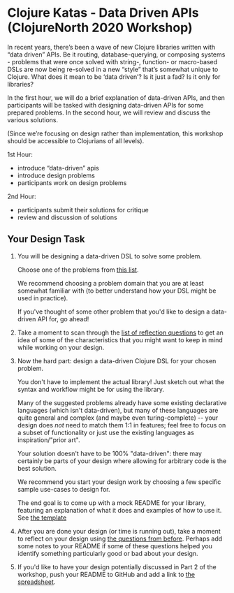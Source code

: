 # Clojure Katas - Data Driven APIs (ClojureNorth 2020 Workshop)

In recent years, there’s been a wave of new Clojure libraries written with “data driven” APIs. Be it routing, database-querying, or composing systems - problems that were once solved with string-, function- or macro-based DSLs are now being re-solved in a new “style” that’s somewhat unique to Clojure. What does it mean to be ‘data driven’? Is it just a fad? Is it only for libraries?

In the first hour, we will do a brief explanation of data-driven APIs, and then participants will be tasked with designing data-driven APIs for some prepared problems. In the second hour, we will review and discuss the various solutions.

(Since we’re focusing on design rather than implementation, this workshop should be accessible to Clojurians of all levels).

1st Hour:
 - introduce “data-driven” apis
 - introduce design problems
 - participants work on design problems

2nd Hour:
 - participants submit their solutions for critique
 - review and discussion of solutions


## Your Design Task

1. You will be designing a data-driven DSL to solve some problem.

   Choose one of the problems from [this list](./problems.md).

   We recommend choosing a problem domain that you are at least somewhat familiar with (to better understand how your DSL might be used in practice).

   If you've thought of some other problem that you'd like to design a data-driven API for, go ahead!


2. Take a moment to scan through the [list of reflection questions](./evaluating-notations.md) to get an idea of some of the characteristics that you might want to keep in mind while working on your design.

3. Now the hard part: design a data-driven Clojure DSL for your chosen problem.

   You don't have to implement the actual library! Just sketch out what the syntax and workflow might be for using the library.

   Many of the suggested problems already have some existing declarative languages (which isn't data-driven), but many of these languages are quite general and complex (and maybe even turing-complete) -- your design does *not* need to match them 1:1 in features; feel free to focus on a subset of functionality or just use the existing languages as inspiration/"prior art".

   Your solution doesn't have to be 100% "data-driven": there may certainly be parts of your design where allowing for arbitrary code is the best solution.

   We recommend you start your design work by choosing a few specific sample use-cases to design for.

   The end goal is to come up with a mock README for your library, featuring an explanation of what it does and examples of how to use it. See [the template](./template.md)

4. After you are done your design (or time is running out), take a moment to reflect on your design using [the questions from before](./evaluating-notations.md). Perhaps add some notes to your README if some of these questions helped you identify something particularly good or bad about your design.

5. If you'd like to have your design potentially discussed in Part 2 of the workshop, push your README to GitHub and add a link to [the spreadsheet](https://docs.google.com/spreadsheets/d/1F7TGID104-ayVhOT47RV3fCLHpvAaeOGZScIKdvG9-8/edit?usp=sharing).
